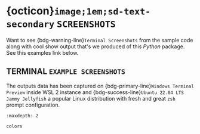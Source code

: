 # {octicon}`image;1em;sd-text-secondary` `SCREENSHOTS`

Want to see {bdg-warning-line}`Terminal Screenshots` from the sample code along
with cool show output that's we produced of this _Python_ package. See this
examples link below.

## TERMINAL `EXAMPLE SCREENSHOTS`

The outputs data has been captured on
{bdg-primary-line}`Windows Terminal Preview` inside WSL 2 instance and
{bdg-success-line}`Ubuntu 22.04 LTS Jammy Jellyfish` a popular Linux
distribution with fresh and great `zsh` prompt configuration.

```{toctree}
:maxdepth: 2

colors
```
